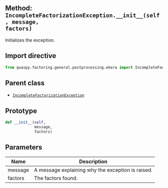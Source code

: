 ## Method: <code>IncompleteFactorizationException.\_\_init\_\_(self, message, factors)</code>
Initializes the exception.

## Import directive
```python
from quaspy.factoring.general.postprocessing.ekera import IncompleteFactorizationException
```

## Parent class
- [<code>IncompleteFactorizationException</code>](../IncompleteFactorizationException.md)

## Prototype
```python
def __init__(self,
             message,
             factors)
```

## Parameters
| <b>Name</b> | <b>Description</b> |
| ----------- | ------------------ |
| message | A message explaining why the exception is raised. |
| factors | The factors found. |

